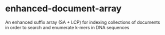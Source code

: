 # enhanced-document-array
An enhanced suffix array (SA + LCP) for indexing collections of documents in order to search and enumerate k-mers in DNA sequences
